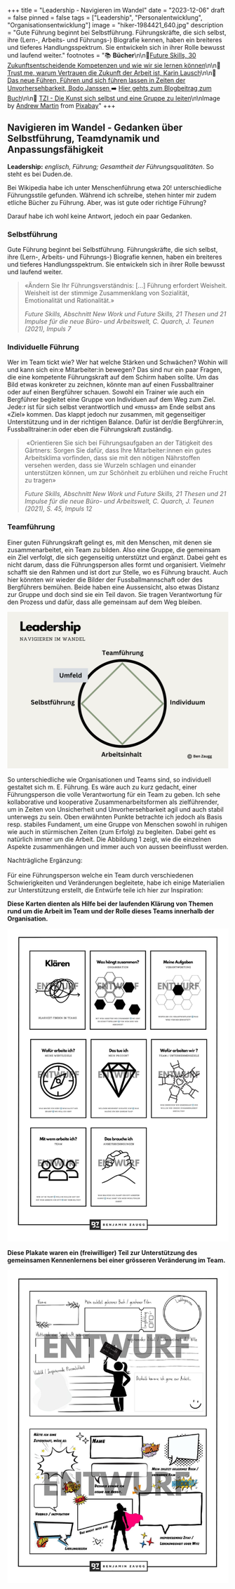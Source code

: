 +++
title = "Leadership - Navigieren im Wandel"
date = "2023-12-06"
draft = false
pinned = false
tags = ["Leadership", "Personalentwicklung", "Organisationsentwicklung"]
image = "hiker-1984421_640.jpg"
description = "Gute Führung beginnt bei Selbstführung. Führungskräfte, die sich selbst, ihre (Lern-, Arbeits- und Führungs-) Biografie kennen, haben ein breiteres und tieferes Handlungsspektrum. Sie entwickeln sich in ihrer Rolle bewusst und laufend weiter."
footnotes = "📚 **Bücher**\n\n📘[Future Skills, 30 Zukunftsentscheidende Kompetenzen und wie wir sie lernen können](https://www.exlibris.ch/de/buecher-buch/deutschsprachige-buecher/69-co-creators/future-skills/id/9783800666355/)\n\n📘 [Trust me, warum Vertrauen die Zukunft der Arbeit ist, Karin Lausch](https://www.exlibris.ch/de/buecher-buch/deutschsprachige-buecher/karin-lausch/trust-me-warum-vertrauen-die-zukunft-der-arbeit-ist/id/9783648172353/)\n\n📘 [Das neue Führen, Führen und sich führen lassen in Zeiten der Unvorhersehbarkeit, Bodo Janssen ](https://www.exlibris.ch/de/buecher-buch/deutschsprachige-buecher/bodo-janssen/das-neue-fuehren/id/9783424202854/)➡️ [Hier gehts zum Blogbeitrag zum Buch](https://www.bensblog.ch/das-neue-fuehren/)\n\n📘 [TZI - Die Kunst sich selbst und eine Gruppe zu leiten](https://www.exlibris.ch/de/buecher-buch/deutschsprachige-buecher/cornelia-loehmer/tzi-die-kunst-sich-selbst-und-eine-gruppe-zu-leiten/id/9783608961225/)\n\nImage by [Andrew Martin](https://pixabay.com/users/aitoff-388338/?utm_source=link-attribution&utm_medium=referral&utm_campaign=image&utm_content=1984421) from [Pixabay](https://pixabay.com//?utm_source=link-attribution&utm_medium=referral&utm_campaign=image&utm_content=1984421)"
+++
## Navigieren im Wandel - Gedanken über Selbstführung, Teamdynamik und Anpassungsfähigkeit

**Leadership:** *englisch, Führung; Gesamtheit der Führungsqualitäten*. So steht es bei Duden.de. 

Bei Wikipedia habe ich unter Menschenführung etwa 20! unterschiedliche Führungsstile gefunden. Während ich schreibe, stehen hinter mir zudem etliche Bücher zu Führung. Aber, was ist gute oder richtige Führung? 

Darauf habe ich wohl keine Antwort, jedoch ein paar Gedanken. 

### Selbstführung

Gute Führung beginnt bei Selbstführung. Führungskräfte, die sich selbst, ihre (Lern-, Arbeits- und Führungs-) Biografie kennen, haben ein breiteres und tieferes Handlungsspektrum. Sie entwickeln sich in ihrer Rolle bewusst und laufend weiter. 

> «Ändern Sie Ihr Führungsverständnis: \[…] Führung erfordert Weisheit. Weisheit ist der stimmige Zusammenklang von Sozialität, Emotionalität und Rationalität.» 
>
> *Future Skills, Abschnitt New Work und Future Skills, 21 Thesen und 21 Impulse für die neue Büro- und Arbeitswelt, C. Quarch, J. Teunen (2021), Impuls 7*

### Individuelle Führung

Wer im Team tickt wie? Wer hat welche Stärken und Schwächen? Wohin will und kann sich ein:e Mitarbeiter:in bewegen? Das sind nur ein paar Fragen, die eine kompetente Führungskraft auf dem Schirm haben sollte. Um das Bild etwas konkreter zu zeichnen, könnte man auf einen Fussballtrainer oder auf einen Bergführer schauen. Sowohl ein Trainer wie auch ein Bergführer begleitet eine Gruppe von Individuen auf dem Weg zum Ziel. Jede:r ist für sich selbst verantwortlich und «muss» am Ende selbst ans «Ziel» kommen. Das klappt jedoch nur zusammen, mit gegenseitiger Unterstützung und in der richtigen Balance. Dafür ist der/die Bergführer:in, Fussballtrainer:in oder eben die Führungskraft zuständig.  

>  «Orientieren Sie sich bei Führungsaufgaben an der Tätigkeit des Gärtners: Sorgen Sie dafür, dass Ihre Mitarbeiter:innen ein gutes Arbeitsklima vorfinden, dass sie mit den nötigen Nährstoffen versehen werden, dass sie Wurzeln schlagen und einander unterstützen können, um zur Schönheit zu erblühen und reiche Frucht zu tragen» 
>
> *Future Skills, Abschnitt New Work und Future Skills, 21 Thesen und 21 Impulse für die neue Büro- und Arbeitswelt, C. Quarch, J. Teunen (2021), S. 45, Impuls 12*

### Teamführung

Einer guten Führungskraft gelingt es, mit den Menschen, mit denen sie zusammenarbeitet, ein Team zu bilden. Also eine Gruppe, die gemeinsam ein Ziel verfolgt, die sich gegenseitig unterstützt und ergänzt. Dabei geht es nicht darum, dass die Führungsperson alles formt und organisiert. Vielmehr schafft sie den Rahmen und ist dort zur Stelle, wo es Führung braucht. Auch hier könnten wir wieder die Bilder der Fussballmannschaft oder des Bergführers bemühen. Beide haben eine Aussensicht, also etwas Distanz zur Gruppe und doch sind sie ein Teil davon. Sie tragen Verantwortung für den Prozess und dafür, dass alle gemeinsam auf dem Weg bleiben.

![Abbildung 1. Eigene Visualisierung in Anlehnung an TZI nach Ruth C. Cohn](leadership_-tzi-3.png)

So unterschiedliche wie Organisationen und Teams sind, so individuell gestaltet sich m. E. Führung. Es wäre auch zu kurz gedacht, einer Führungsperson die volle Verantwortung für ein Team zu geben. Ich sehe kollaborative und kooperative Zusammenarbeitsformen als zielführender, um in Zeiten von Unsicherheit und Unvorhersehbarkeit agil und auch stabil unterwegs zu sein. Oben erwähnten Punkte betrachte ich jedoch als Basis resp. stabiles Fundament, um eine Gruppe von Menschen sowohl in ruhigen wie auch in stürmischen Zeiten (zum Erfolg) zu begleiten. Dabei geht es natürlich immer um die Arbeit. Die Abbildung 1 zeigt, wie die einzelnen Aspekte zusammenhängen und immer auch von aussen beeinflusst werden.

<script class="podigee-podcast-player" src="https://player.podigee-cdn.net/podcast-player/javascripts/podigee-podcast-player.js" data-configuration="https://entwicklungsfreiraum-siebenminuten.podigee.io/10-neue-episode/embed?context=external"></script>



Nachträgliche Ergänzung:\
\
Für eine Führungsperson welche ein Team durch verschiedenen Schwierigkeiten und Veränderungen begleitete, habe ich einige Materialien zur Unterstützung erstellt, die Entwürfe teile ich hier zur Inspiration: 

**Diese Karten dienten als Hilfe bei der laufenden Klärung von Themen rund um die Arbeit im Team und der Rolle dieses Teams innerhalb der Organisation.**

![](2.jpg)

**Diese Plakate waren ein (freiwilliger) Teil zur Unterstützung des gemeinsamen Kennenlernens bei einer grösseren Veränderung im Team.** 

![](1.jpg)
